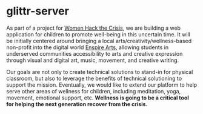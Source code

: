 # glittr-server
As part of a project for [Women Hack the Crisis](https://www.eventbrite.com/e/women-hack-the-crisis-a-global-virtual-all-women-hackathon-tickets-101464226232), we are building a web application for children to promote well-being in this uncertain time. It will be initially centered around bringing a local arts/creativity/wellness-based non-profit into the digital world [Enspire Arts](http://enspirearts.org/), allowing students in underserved communities accessibility to arts and creative expression through visual and digital art, music, movement, and creative writing. 

Our goals are not only to create technical solutions to stand-in for physical classroom, but also to leverage the benefits of technical solutioning to support the mission.  Eventually, we would like to extend our platform to help serve other areas of wellness for children, including meditation, yoga, movement, emotional support, etc. 
**Wellness is going to be a critical tool for helping the next generation recover from the crisis.**
